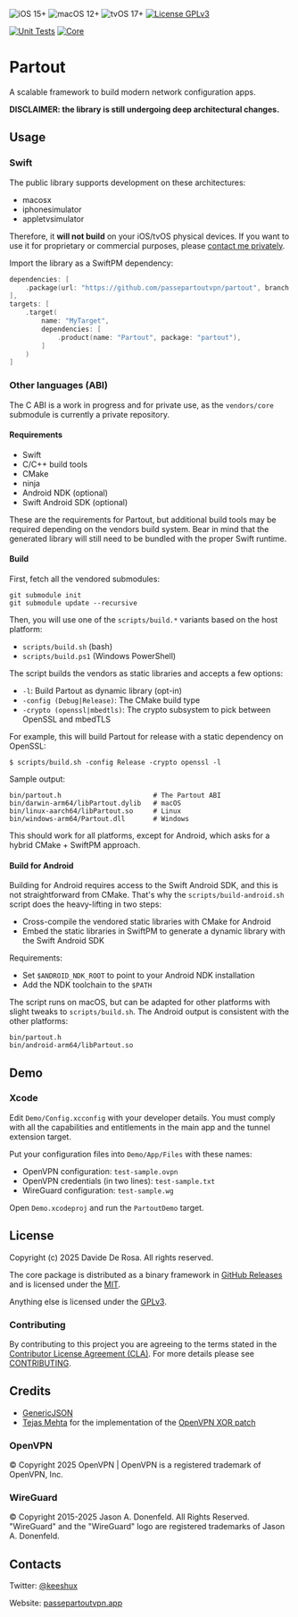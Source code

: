 ![iOS 15+](https://img.shields.io/badge/ios-15+-green.svg)
![macOS 12+](https://img.shields.io/badge/macos-12+-green.svg)
![tvOS 17+](https://img.shields.io/badge/tvos-17+-green.svg)
[![License GPLv3](https://img.shields.io/badge/license-GPLv3-lightgray.svg)](LICENSE)

[![Unit Tests](https://github.com/passepartoutvpn/partout/actions/workflows/test.yml/badge.svg)](https://github.com/passepartoutvpn/partout/actions/workflows/test.yml)
[![Core](https://github.com/passepartoutvpn/partout/actions/workflows/release_core.yml/badge.svg)](https://github.com/passepartoutvpn/partout/actions/workflows/release_core.yml)

# Partout

A scalable framework to build modern network configuration apps.

__DISCLAIMER: the library is still undergoing deep architectural changes.__

## Usage

### Swift

The public library supports development on these architectures:

- macosx
- iphonesimulator
- appletvsimulator

Therefore, it __will not build__ on your iOS/tvOS physical devices. If you want to use it for proprietary or commercial purposes, please [contact me privately][license-contact].

Import the library as a SwiftPM dependency:

```swift
dependencies: [
    .package(url: "https://github.com/passepartoutvpn/partout", branch: "master")
],
targets: [
    .target(
        name: "MyTarget",
        dependencies: [
            .product(name: "Partout", package: "partout"),
        ]
    )
]
```

### Other languages (ABI)

The C ABI is a work in progress and for private use, as the `vendors/core` submodule is currently a private repository.

#### Requirements

- Swift
- C/C++ build tools
- CMake
- ninja
- Android NDK (optional)
- Swift Android SDK (optional)

These are the requirements for Partout, but additional build tools may be required depending on the vendors build system. Bear in mind that the generated library will still need to be bundled with the proper Swift runtime.

#### Build

First, fetch all the vendored submodules:

```shell
git submodule init
git submodule update --recursive
```

Then, you will use one of the `scripts/build.*` variants based on the host platform:

- `scripts/build.sh` (bash)
- `scripts/build.ps1` (Windows PowerShell)

The script builds the vendors as static libraries and accepts a few options: 

- `-l`: Build Partout as dynamic library (opt-in)
- `-config (Debug|Release)`: The CMake build type
- `-crypto (openssl|mbedtls)`: The crypto subsystem to pick between OpenSSL and mbedTLS

For example, this will build Partout for release with a static dependency on OpenSSL:

```shell
$ scripts/build.sh -config Release -crypto openssl -l
```

Sample output:

```
bin/partout.h                       # The Partout ABI
bin/darwin-arm64/libPartout.dylib   # macOS
bin/linux-aarch64/libPartout.so     # Linux
bin/windows-arm64/Partout.dll       # Windows
```

This should work for all platforms, except for Android, which asks for a hybrid CMake + SwiftPM approach.

#### Build for Android

Building for Android requires access to the Swift Android SDK, and this is not straightforward from CMake. That's why the `scripts/build-android.sh` script does the heavy-lifting in two steps:

- Cross-compile the vendored static libraries with CMake for Android
- Embed the static libraries in SwiftPM to generate a dynamic library with the Swift Android SDK

Requirements:

- Set `$ANDROID_NDK_ROOT` to point to your Android NDK installation
- Add the NDK toolchain to the `$PATH`

The script runs on macOS, but can be adapted for other platforms with slight tweaks to `scripts/build.sh`. The Android output is consistent with the other platforms:

```
bin/partout.h
bin/android-arm64/libPartout.so
```

## Demo

### Xcode

Edit `Demo/Config.xcconfig` with your developer details. You must comply with all the capabilities and entitlements in the main app and the tunnel extension target.

Put your configuration files into `Demo/App/Files` with these names:

- OpenVPN configuration: `test-sample.ovpn`
- OpenVPN credentials (in two lines): `test-sample.txt`
- WireGuard configuration: `test-sample.wg`

Open `Demo.xcodeproj` and run the `PartoutDemo` target.

## License

Copyright (c) 2025 Davide De Rosa. All rights reserved.

The core package is distributed as a binary framework in [GitHub Releases][github-releases] and is licensed under the [MIT][license-mit].

Anything else is licensed under the [GPLv3][license-gpl].

### Contributing

By contributing to this project you are agreeing to the terms stated in the [Contributor License Agreement (CLA)][contrib-cla]. For more details please see [CONTRIBUTING][contrib-readme].

## Credits

- [GenericJSON][credits-genericjson]
- [Tejas Mehta][credits-tmthecoder] for the implementation of the [OpenVPN XOR patch][credits-tmthecoder-xor]

### OpenVPN

© Copyright 2025 OpenVPN | OpenVPN is a registered trademark of OpenVPN, Inc.

### WireGuard

© Copyright 2015-2025 Jason A. Donenfeld. All Rights Reserved. "WireGuard" and the "WireGuard" logo are registered trademarks of Jason A. Donenfeld.

## Contacts

Twitter: [@keeshux][about-twitter]

Website: [passepartoutvpn.app][about-website]

[license-gpl]: LICENSE.gpl
[license-mit]: LICENSE.mit
[license-contact]: mailto:license@passepartoutvpn.app
[contrib-cla]: CLA.rst
[contrib-readme]: CONTRIBUTING.md

[github-releases]: https://github.com/passepartoutvpn/partout/releases
[credits-genericjson]: https://github.com/iwill/generic-json-swift
[credits-tmthecoder]: https://github.com/tmthecoder
[credits-tmthecoder-xor]: https://github.com/passepartoutvpn/tunnelkit/pull/255

[about-twitter]: https://twitter.com/keeshux
[about-website]: https://passepartoutvpn.app
